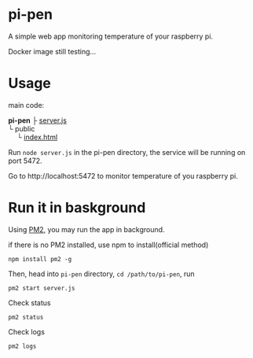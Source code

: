 # pi-pen
A simple web app monitoring temperature of your raspberry pi.

Docker image still testing...

# Usage
main code:  
  
**pi-pen**
├ [server.js](https://github.com/penyt/pi-pen/blob/main/server.js)  
└ public  
&emsp; └ [index.html](https://github.com/penyt/pi-pen/blob/main/public/index.html)  
  
Run `node server.js` in the pi-pen directory, the service will be running on port 5472.  

Go to http://localhost:5472 to monitor temperature of you raspberry pi. 


# Run it in baskground
Using [PM2](https://pm2.io/docs/runtime/guide/installation/),  you may run the app in background.  

if there is no PM2 installed, use npm to install(official method)
```
npm install pm2 -g
```

Then, head into `pi-pen` directory, `cd /path/to/pi-pen`, run 
```
pm2 start server.js
```

Check status
```
pm2 status
```

Check logs
```
pm2 logs
```  
  
  

